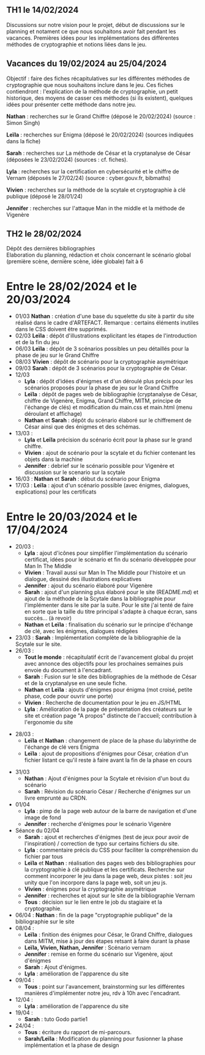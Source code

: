 ## TH1 le 14/02/2024
Discussions sur notre vision pour le projet, début de discussions sur le planning et notament ce que nous souhaitons avoir fait pendant les vacances. Premières idées pour les implémentations des différentes méthodes de cryptographie et notions liées dans le jeu.

## Vacances du 19/02/2024 au 25/04/2024
Objectif : faire des fiches récapitulatives sur les différentes méthodes de cryptographie que nous souhaitons inclure dans le jeu. Ces fiches contiendront : l'explication de la méthode de cryptographie, un petit historique, des moyens de casser ces méthodes (si ils existent), quelques idées pour présenter cette méthode dans notre jeu.

**Nathan** : recherches sur le Grand Chiffre (déposé le 20/02/2024) (source : Simon Singh)

**Leïla** : recherches sur Enigma (déposé le 20/02/2024) (sources indiquées dans la fiche)

**Sarah** : recherches sur La méthode de César et la cryptanalyse de César (déposées le 23/02/2024) (sources : cf. fiches).

**Lyla** : recherches sur la certification en cybersécurité et le chiffre de Vernam (déposés le 27/02/24) (source : cyber.gouv.fr, bibmaths)

**Vivien** : recherches sur la méthode de la scytale et cryptographie à clé publique (déposé le 28/01/24)  

**Jennifer** : recherches sur l'attaque Man in the middle et la méthode de Vigenère  

## TH2 le 28/02/2024

Dépôt des dernières bibliographies  
Elaboration du planning, rédaction et choix concernant le scénario global (première scène, dernière scène, idée globale) fait à 6


# Entre le 28/02/2024 et le 20/03/2024
- 01/03 **Nathan**  : création d'une base du squelette du site à partir du site réalisé dans le cadre d'ARTEFACT. Remarque : certains éléments inutiles dans le CSS doivent être supprimés.
- 02/03 **Leïla** : dépôt d'illustrations explicitant les étapes de l'introduction et de la fin du jeu
- 06/03 **Leïla** : dépôt de 3 scénarios possibles un peu détaillés pour la phase de jeu sur le Grand Chiffre
- 08/03 **Vivien** : dépôt de scénario pour la cryptographie asymétrique
- 09/03 **Sarah** : dépôt de 3 scénarios pour la cryptographie de César.
- 12/03 
    + **Lyla** : dépôt d'idées d'énigmes et d'un déroulé plus précis pour les scénarios proposés pour la phase de jeu sur le Grand Chiffre 
    + **Leïla** : dépôt de pages web de bibliographie (cryptanalyse de César, chiffre de Vigenère, Enigma, Grand Chiffre, MITM, principe de l'échange de clés) et modification du main.css et main.html (menu déroulant et affichage)
    + **Nathan** et **Sarah** : dépôt du scénario élaboré sur le chiffrement de César ainsi que des énigmes et des schémas.
- 13/03 : 
    + **Lyla** et **Leïla** précision du scénario écrit pour la phase sur le grand chiffre.
    + **Vivien** : ajout de scénario pour la scytale et du fichier contenant les objets dans la machine
    + **Jennifer** : debrief sur le scénario possible pour Vigenère et discussion sur le scenario sur la scytale
- 16/03 : **Nathan** et **Sarah** : début du scénario pour Enigma
- 17/03 : **Leïla** : ajout d'un scénario possible (avec énigmes, dialogues, explications) pour les certificats


# Entre le 20/03/2024 et le 17/04/2024 
- 20/03 : 
    + **Lyla** : ajout d'icônes pour simplifier l'implémentation du scénario certificat, idées pour le scénario et fin du scénario développée pour Man In The Middle
    + **Vivien** : Travail aussi sur Man In The Middle pour l'histoire et un dialogue, dessiné des illustrations explicatives
    + **Jennifer** : ajout du scénario élaboré pour Vigenère
    + **Sarah** : ajout d'un planning plus élaboré pour le site (README.md) et ajout de la méthode de la Scytale dans la bibliographie pour l'implémenter dans le site par la suite. Pour le site j'ai tenté de faire en sorte que la taille du titre principal s'adapte à chaque écran, sans succès... (à revoir)
    + **Nathan** et **Leïla** : finalisation du scénario sur le principe d'échange de clé, avec les énigmes, dialogues rédigées
- 23/03 : **Sarah** : Implémentation complète de la bibliographie de la Scytale sur le site.
- 26/03 :
    + **Tout le monde** : récapitulatif écrit de l'avancement global du projet avec annonce des objectifs pour les prochaines semaines puis envoie du document à l'encadrant.
    + **Sarah** : Fusion sur le site des bibliographies de la méthode de César et de la cryptanalyse en une seule fiche.
    + **Nathan** et **Leïla** : ajouts d'énigmes pour énigma (mot croisé, petite phase, code pour ouvrir une porte)
    + **Vivien** : Recherche de documentation pour le jeu en JS/HTML
    + **Lyla** : Amélioration de la page de présentation des créateurs sur le site et création page "A propos" distincte de l'accueil; contribution à l'ergonomie du site
+ 28/03 : 
    - **Leïla** et **Nathan** : changement de place de la phase du labyrinthe de l'échange de clé vers Enigma
    - **Leïla** : ajout de propositions d'énigmes pour César, création d'un fichier listant ce qu'il reste à faire avant la fin de la phase en cours
- 31/03
	- **Nathan** : Ajout d'énigmes pour la Scytale et révision d'un bout du scénario
    - **Sarah** : Révision du scénario César / Recherche d'énigmes sur un livre emprunté au CRDN.
- 01/04
    - **Lyla** : pimp de la page web autour de la barre de navigation et d'une image de fond
    - **Jennifer** : recherche d'énigmes pour le scénario Vigenère
- Séance du 02/04
    + **Sarah** : ajout et recherches d'énigmes (test de jeux pour avoir de l'inspiration) / correction de typo sur certains fichiers du site.
    + **Lyla** : commentaire précis du CSS pour faciliter la compréhension du fichier par tous
    + **Leïla** et **Nathan** : réalisation des pages web des bibliographies pour la cryptographie à clé publique et les certificats. Recherche sur comment incorporer le jeu dans la page web, deux pistes : soit jeu unity que l'on incorpore dans la page web, soit un jeu js.
    + **Vivien** : énigmes pour la cryptographie asymétrique
    + **Jennifer** : recherches et ajout sur le site de la bibliographie Vernam
    + **Tous** : décision sur le lien entre le job du stagiaire et la cryptographie.
- 06/04 : **Nathan** : fin de la page "cryptographie publique" de la bibliographie sur le site
- 08/04 : 
    + **Leïla** : finition des énigmes pour César, le Grand Chiffre, dialogues dans MITM, mise à jour des étapes retsant à faire durant la phase
    + **Leïla, Vivien, Nathan, Jennifer** : Scénario vernam
    + **Jennifer** : remise en forme du scénario sur Vigenère, ajout d'énigmes
    + **Sarah** : Ajout d'énigmes.
    + **Lyla** : amélioration de l'apparence du site
- 09/04 :
    + **Tous** : point sur l'avancement, brainstorming sur les différentes manières d'implémenter notre jeu, rdv à 10h avec l'encadrant.
- 12/04 :
    + **Lyla** : amélioration de l'apparence du site
- 19/04 :
    + **Sarah** : tuto Godo partie1
- 24/04 :
    + **Tous** : écriture du rapport de mi-parcours.
    + **Sarah/Leïla** : Modification du planning pour fusionner la phase implémentation et la phase de design
    

